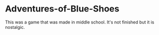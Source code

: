 # Adventures-of-Blue-Shoes
This was a game that was made in middle school. It's not finished but it is nostalgic.
